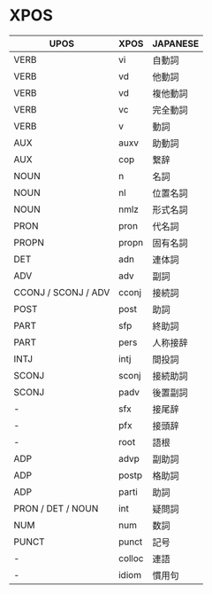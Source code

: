 # XPOS

| UPOS                | XPOS   | JAPANESE |
| ------------------- | ------ | -------- |
| VERB                | vi     | 自動詞   |
| VERB                | vd     | 他動詞   |
| VERB                | vd     | 複他動詞 |
| VERB                | vc     | 完全動詞 |
| VERB                | v      | 動詞     |
| AUX                 | auxv   | 助動詞   |
| AUX                 | cop    | 繋辞     |
| NOUN                | n      | 名詞     |
| NOUN                | nl     | 位置名詞 |
| NOUN                | nmlz   | 形式名詞 |
| PRON                | pron   | 代名詞   |
| PROPN               | propn  | 固有名詞 |
| DET                 | adn    | 連体詞   |
| ADV                 | adv    | 副詞     |
| CCONJ / SCONJ / ADV | cconj  | 接続詞   |
| POST                | post   | 助詞     |
| PART                | sfp    | 終助詞   |
| PART                | pers   | 人称接辞 |
| INTJ                | intj   | 間投詞   |
| SCONJ               | sconj  | 接続助詞 |
| SCONJ               | padv   | 後置副詞 |
| -                   | sfx    | 接尾辞   |
| -                   | pfx    | 接頭辞   |
| -                   | root   | 語根     |
| ADP                 | advp   | 副助詞   |
| ADP                 | postp  | 格助詞   |
| ADP                 | parti  | 助詞     |
| PRON / DET / NOUN   | int    | 疑問詞   |
| NUM                 | num    | 数詞     |
| PUNCT               | punct  | 記号     |
| -                   | colloc | 連語     |
| -                   | idiom  | 慣用句   |